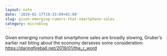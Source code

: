 ```yaml
---
layout: note
date: '2019-02-17T19:33:09+01:00'
slug: given-emerging-rumors-that-smartphone-sales
category: microblog
---
```

Given emerging rumors that smartphone sales are broadly slowing, Gruber’s earlier nail biting about the economy derseves some consideration: https://daringfireball.net/2019/01/the_r_word

